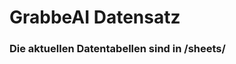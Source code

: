 











































































































































































































































































































































































































































# GrabbeAI Datensatz





### Die aktuellen Datentabellen sind in /sheets/


